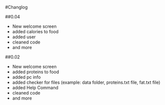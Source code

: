 #Changlog


##0.04
* New welcome screen
* added calories to food
* added user
* cleaned code
* and more

##0.02
* New welcome screen
* added proteins to food
* added pc info
* added checker for files (example: data folder, proteins.txt file, fat.txt file)
* added Help Command
* cleaned code
* and more